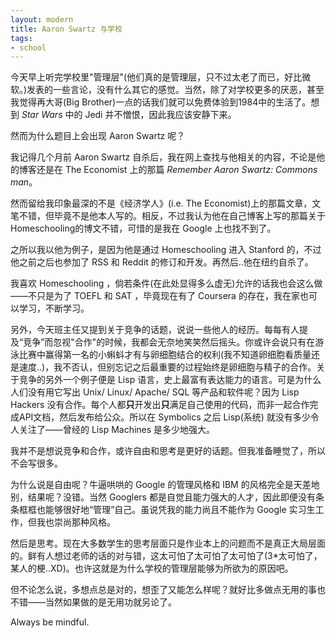```yaml
---
layout: modern 
title: Aaron Swartz 与学校
tags:
- school
---
```


今天早上听完学校里"管理层"(他们真的是管理层，只不过太老了而已，好比微软。)发表的一些言论，没有什么其它的感觉。当然，除了对学校更多的厌恶，甚至我觉得再大哥(Big Brother)一点的话我们就可以免费体验到1984中的生活了。想到 *Star Wars* 中的 Jedi 并不憎恨，因此我应该安静下来。

然而为什么题目上会出现 Aaron Swartz 呢？

我记得几个月前 Aaron Swartz 自杀后，我在网上查找与他相关的内容，不论是他的博客还是在 The Economist 上的那篇 *Remember Aaron Swartz: Commons man*。

然而留给我印象最深的不是《经济学人》(i.e. The Economist)上的那篇文章，文笔不错，但毕竟不是他本人写的。相反，不过我认为他在自己博客上写的那篇关于Homeschooling的博文不错，可惜的是我在 Google 上也找不到了。

之所以我以他为例子，是因为他是通过 Homeschooling 进入 Stanford 的，不过他之前之后也参加了 RSS 和 Reddit 的修订和开发。再然后..他在纽约自杀了。

我喜欢 Homeschooling ，倘若条件(在此处显得多么虚无)允许的话我也会这么做——不只是为了 TOEFL 和 SAT ，毕竟现在有了 Coursera 的存在，我在家也可以学习，不断学习。

另外，今天班主任又提到关于竞争的话题，说说一些他人的经历。每每有人提及“竞争”而忽视"合作"的时候，我都会无奈地笑笑然后摇头。你或许会说只有在游泳比赛中赢得第一名的小蝌蚪才有与卵细胞结合的权利(我不知道卵细胞看质量还是速度..)，我不否认，但别忘记之后最重要的过程始终是卵细胞与精子的合作。关于竞争的另外一个例子便是 Lisp 语言，史上最富有表达能力的语言。可是为什么人们没有用它写出 Unix/ Linux/ Apache/ SQL 等产品和软件呢？因为 Lisp Hackers 没有合作。每个人都**只**开发出**只**满足自己使用的代码，而非一起合作完成API文档，然后发布给公众。所以在 Symbolics 之后 Lisp(系统) 就没有多少令人关注了——曾经的 Lisp Machines 是多少地强大。

我并不是想说竞争和合作，或许自由和思考是更好的话题。但我准备睡觉了，所以不会写很多。

为什么说是自由呢？牛逼哄哄的 Google 的管理风格和 IBM 的风格完全是天差地别，结果呢？没错。当然 Googlers 都是自觉且能力强大的人才，因此即便没有条条框框也能够很好地“管理”自己。虽说凭我的能力尚且不能作为 Google 实习生工作，但我也崇尚那种风格。

然后是思考。现在大多数学生的思考层面只是作业本上的问题而不是真正大局层面的。鲜有人想过老师的话的对与错，这太可怕了太可怕了太可怕了(3*太可怕了，某人的梗..XD)。也许这就是为什么学校的管理层能够为所欲为的原因吧。

但不论怎么说，多想点总是对的，想歪了又能怎么样呢？就好比多做点无用的事也不错——当然如果做的是无用功就另论了。

Always be mindful.